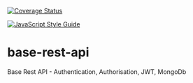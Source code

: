 [![Coverage Status](https://coveralls.io/repos/github/thatgreenguy/base-rest-api/badge.svg?branch=master)](https://coveralls.io/github/thatgreenguy/base-rest-api?branch=master)

[![JavaScript Style Guide](https://img.shields.io/badge/code_style-standard-brightgreen.svg)](https://standardjs.com)

# base-rest-api

Base Rest API - Authentication, Authorisation, JWT, MongoDb
